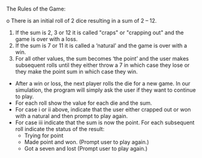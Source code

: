The Rules of the Game:

o	There is an initial roll of 2 dice resulting in a sum of 2 – 12.

1)	If the sum is 2, 3 or 12 it is called "craps" or "crapping out" and the game is over with a loss.
2)	If the sum is 7 or 11 it is called a ‘natural’ and the game is over with a win.
3)	For all other values, the sum becomes ‘the point’ and the user makes subsequent rolls until they either throw a 7 in which case they lose or they make the point sum in which case they win.
- After a win or loss, the next player rolls the die for a new game. In our simulation, the program will simply ask the user if they want to continue to play.
- For each roll show the value for each die and the sum.  
- For case i or ii above, indicate that the user either crapped out or won with a natural and then prompt to play again.
- For case iii indicate that the sum is now the point.  For each subsequent roll indicate the status of the result:
  - Trying for point
  - Made point and won.  (Prompt user to play again.)
  - Got a seven and lost   (Prompt user to play again.)
